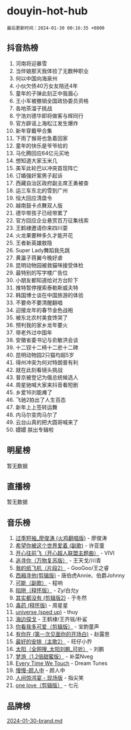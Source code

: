 # douyin-hot-hub

`最后更新时间：2024-01-30 00:16:35 +0800`

## 抖音热榜

1. 河南将迎暴雪
1. 当伴娘那天我体验了无数种职业
1. 何以中国向海泉州
1. 小伙欠债40万女友陪还4年
1. 童年的子弹此刻正中我眉心
1. 王小军被撤销全国政协委员资格
1. 各地茶溜子挑战
1. 宁浩刘德华即将做客与辉同行
1. 官方辟谣上海松江发生爆炸
1. 新年穿戴甲合集
1. 下雨了猴哥也急着回家
1. 童年的快乐是爷爷给的
1. 马化腾回应64亿元买地
1. 想知道大家玉米几
1. 美军此轮巴以冲突首现阵亡
1. 订婚强奸案男子起诉
1. 西藏自治区政府副主席王勇被查
1. 运三车东北的雪到广州
1. 恒大回应清盘令
1. 越南鼓卡点舞双人版
1. 德华带孩子已经带累了
1. 官方回应企业悬赏百万征集线索
1. 王鹤棣邀请你来四川耍
1. 火龙果要种多久才能开花
1. 王者新英雄敖隐
1. Super Lady舞蹈我先跳
1. 黄瀛子蒋翼今晚好虐
1. 昆明动物园被救猫咪接受体检
1. 最特别的写字楼广告位
1. 小朋友都知道给对方台阶下
1. 推特暂停搜索泰勒斯威夫特
1. 韩国博士谈在中国旅游的体验
1. 不要命不要清醒翻唱
1. 迎接龙年的春节金色战袍
1. 被东北农村美食馋哭了
1. 预判我的家乡龙年要火
1. 带老外过中国年
1. 安徽省委书记与俞敏洪会谈
1. 十二钗十二椅十二悲十二碑
1. 昆明动物园2只猫均超5岁
1. 得州冲突为何对特朗普有利
1. 就在此刻看镜头挑战
1. 普京被登记为俄总统候选人
1. 周星驰喊大家来抖音看短剧
1. 乡爱16刘能瘫了
1. 飞驰2拍出了人生百态
1. 新年上上签转运舞
1. 内马尔变肉马尔了
1. 云台山真的把大圆哥喊来了
1. 嬛嬛 朕出专辑啦

## 明星榜

暂无数据

## 直播榜

暂无数据

## 音乐榜

1. [过季短袖_廖俊涛 (火鸡翻唱版)](https://sf86-cdn-tos.douyinstatic.com/obj/tos-cn-ve-2774/ogQVJl0tRBKxQgZji7YClFEBrVDeHpPTWfCZbQ) - 廖俊涛
1. [希望你被这个世界爱着 (副歌)](https://sf86-cdn-tos.douyinstatic.com/obj/tos-cn-ve-2774/oUHCmWQfZlE3QQBKBeD8rCFLpJzPgCpImhsxMt) - 许亚童
1. [开心往前飞（开心超人联盟主题曲）](https://sf86-cdn-tos.douyinstatic.com/obj/tos-cn-ve-2774/9d8fb7c82cf1421fb93a9fe925275e0a) - VIVI
1. [追寻你（万物复苏版）](https://sf86-cdn-tos.douyinstatic.com/obj/tos-cn-ve-2774/oYeAZJsbjIDit9APmBg8u6uDUQnHmoCf3gbo74) - 王天戈/川青
1. [我的纸飞机（片段2）](https://sf86-cdn-tos.douyinstatic.com/obj/tos-cn-ve-2774/oM2ZrKcg2CD5AeRB2gkeXOFB1IxAGJdZPazYHf) - GooGoo/王之睿
1. [西厢寻他(剪辑版)](https://sf3-cdn-tos.douyinstatic.com/obj/tos-cn-ve-2774/oUsAVfAQKlRNxEv5qxvIB8o5qmIWUcXbzJKJhw) - 唐伯虎Annie、伯爵Johnny
1. [可能（副歌）](https://sf3-cdn-tos.douyinstatic.com/obj/tos-cn-ve-2774/cde1731888894259b333569393c2fb51) - 程响
1. [陷阱（释怀版）](https://sf86-cdn-tos.douyinstatic.com/obj/tos-cn-ve-2774/oE8C21LeZrzKLDFfQYgMzx4GAIHageG5IzayY7) - Zy/白允y
1. [其实都没有 (剪辑版2)](https://sf86-cdn-tos.douyinstatic.com/obj/tos-cn-ve-2774/oEBNQenHZtBhxYjGgUDQk0BCHTigQafgFlbQ7k) - 于冬然
1. [毒药 (释怀版)](https://sf3-cdn-tos.douyinstatic.com/obj/tos-cn-ve-2774/oYILMEAzspdZBIzy4frJNB8ZHPHWAhiwowd4Ad) - 周星星
1. [universe (sped up)](https://sf3-cdn-tos.douyinstatic.com/obj/tos-cn-ve-2774/oIQnurQLDCsdYeegkM4CKuVb23MZBXtX6QB8bv) - thuy
1. [海边探戈](https://sf86-cdn-tos.douyinstatic.com/obj/tos-cn-ve-2774/os9gE0VQCGqt6VQkZDyBBYvfSDY0QFe3vVmubn) - 王鹤棣/王齐铭/朴鲨
1. [你看我多可爱（剪辑版）](https://sf86-cdn-tos.douyinstatic.com/obj/tos-cn-ve-2774/018d241ee66a4a189b2fa9ea2fe3363d) - 宝韵童声
1. [有你在 (第一次见面你的开场白)](https://sf86-cdn-tos.douyinstatic.com/obj/tos-cn-ve-2774/oAthrQ3ClJBfI57uBoFEgNDYtNCZ0TSYQQfxQ0) - 赵露思
1. [最好的安排（主歌2）](https://sf3-cdn-tos.douyinstatic.com/obj/tos-cn-ve-2774/oMMZX1DuHpMwgoDztBmZswgQnbCeeANZxBHkFY) - 旺仔小乔
1. [太阳（全网搜_太阳刘鹏_可听）](https://sf86-cdn-tos.douyinstatic.com/obj/tos-cn-ve-2774/ogWbyIQnlBFImVbeDocRdCIYtBHlbJXgfZMvgz) - 刘鹏
1. [梦游（1.2倍甜蜜版）](https://sf3-cdn-tos.douyinstatic.com/obj/tos-cn-ve-2774/o4gyAUm8hwufoEABmwVIiQtHsFuGzAEEWtNMzo) - 补菜Nveg
1. [Every Time We Touch](https://sf86-cdn-tos.douyinstatic.com/obj/tos-cn-ve-2774/ogN6lUKQeBBfEVhIOMikG1CcJjugxk1tztZyhP) - Dream Tunes
1. [慢慢-颜人中](https://sf3-cdn-tos.douyinstatic.com/obj/tos-cn-ve-2774/ocjHNfBXdBxQNC8ZGAeoLMFTUgtBg8bkExunDC) - 颜人中
1. [人间惊鸿宴 - 现场版](https://sf3-cdn-tos.douyinstatic.com/obj/tos-cn-ve-2774/osF4mrPePAf2Yv8Wfr5fATCHZwL5h1QiGQAKwz) - 指尖笑
1. [one love（剪辑版）](https://sf86-cdn-tos.douyinstatic.com/obj/tos-cn-ve-2774/o4utbbKzHedACBQ0bkG7ZBgUvDQzbBDnYd1f1k) - 七元

## 品牌榜

[2024-01-30-brand.md](2024-01-30-brand.md)
